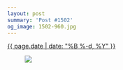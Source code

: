 ```yaml
---
layout: post
summary: 'Post #1502'
og_image: 1502-960.jpg
---
```


<p>
 <time>
  <a href="/1502">
   {{ page.date | date: "%B %-d, %Y" }}
  </a>
 </time>
 <a href="/1502">
  <figure data-taken="10/21/2021">
   <img sizes="(min-width: 700px) 50vw, calc(100vw - 2rem)" src="{{ site.assets_url }}/1502-480.jpg" srcset="{{ site.assets_url }}/1502-240.jpg 240w, {{ site.assets_url }}/1502-480.jpg 480w, {{ site.assets_url }}/1502-720.jpg 720w, {{ site.assets_url }}/1502-960.jpg 960w"/>
  </figure>
 </a>
</p>
